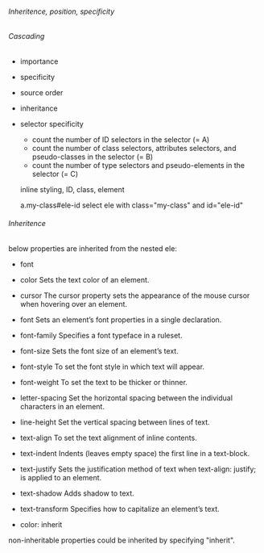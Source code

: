 ###### Inheritence, position, specificity


###### Cascading
- importance
- specificity
- source order
- inheritance

- selector specificity
    - count the number of ID selectors in the selector (= A)
    - count the number of class selectors, attributes selectors, and pseudo-classes in the selector (= B)
    - count the number of type selectors and pseudo-elements in the selector (= C)

    inline styling, ID, class, element

    a.my-class#ele-id
    select ele with class="my-class" and id="ele-id"

###### Inheritence
below properties are inherited from the nested ele:
- font
- color	Sets the text color of an element.
- cursor	The cursor property sets the appearance of the mouse cursor when hovering over an element.
- font	Sets an element’s font properties in a single declaration.
- font-family	Specifies a font typeface in a ruleset.
- font-size	Sets the font size of an element’s text.
- font-style	To set the font style in which text will appear.
- font-weight	To set the text to be thicker or thinner.
- letter-spacing	Set the horizontal spacing between the individual characters in an element.
- line-height	Set the vertical spacing between lines of text.
- text-align	To set the text alignment of inline contents.
- text-indent	Indents (leaves empty space) the first line in a text-block.
- text-justify	Sets the justification method of text when text-align: justify; is applied to an element.
- text-shadow	Adds shadow to text.
- text-transform	Specifies how to capitalize an element’s text.

- color: inherit

non-inheritable properties could be inherited by specifying "inherit".



